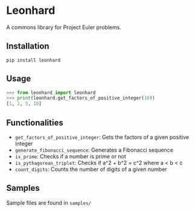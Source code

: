 # Leonhard
A commons library for Project Euler problems.

## Installation
`pip install leonhard`

## Usage
```python
>>> from leonhard import leonhard
>>> print(leonhard.get_factors_of_positive_integer(10))
[1, 2, 5, 10]
```

## Functionalities
* `get_factors_of_positive_integer`: Gets the factors of a given positive integer
* `generate_fibonacci_sequence`: Generates a Fibonacci sequence
* `is_prime`: Checks if a number is prime or not
* `is_pythagorean_triplet`: Checks if a^2 + b^2 = c^2 where a < b < c
* `count_digits`: Counts the number of digits of a given number

## Samples
Sample files are found in `samples/`


